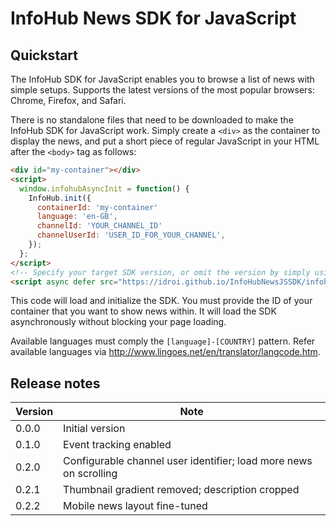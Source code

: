 # InfoHub News SDK for JavaScript

## Quickstart

The InfoHub SDK for JavaScript enables you to browse a list of news with simple setups. Supports the latest versions of the most popular browsers: Chrome, Firefox, and Safari.

There is no standalone files that need to be downloaded to make the InfoHub SDK for JavaScript work. Simply create a `<div>` as the container to display the news, and put a short piece of regular JavaScript in your HTML after the `<body>` tag as follows:

```html
<div id="my-container"></div>
<script>
  window.infohubAsyncInit = function() {
    InfoHub.init({
      containerId: 'my-container'
      language: 'en-GB',
      channelId: 'YOUR_CHANNEL_ID'
      channelUserId: 'USER_ID_FOR_YOUR_CHANNEL',
    });
  };
</script>
<!-- Specify your target SDK version, or omit the version by simply using `latest`. -->
<script async defer src="https://idroi.github.io/InfoHubNewsJSSDK/infohub-news-latest.js"></script>
```

This code will load and initialize the SDK. You must provide the ID of your container that you want to show news within. It will load the SDK asynchronously without blocking your page loading.

Available languages must comply the `[language]-[COUNTRY]` pattern. Refer available languages via http://www.lingoes.net/en/translator/langcode.htm.

## Release notes

|Version|Note|
|-|-|
|0.0.0|Initial version|
|0.1.0|Event tracking enabled|
|0.2.0|Configurable channel user identifier; load more news on scrolling|
|0.2.1|Thumbnail gradient removed; description cropped|
|0.2.2|Mobile news layout fine-tuned|
